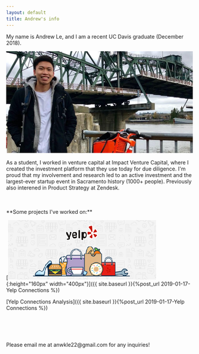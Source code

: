 ```yaml
---
layout: default
title: Andrew's info
---
```


My name is Andrew Le, and I am a recent UC Davis graduate (December 2018).

![](/assets/images/profile_image.jpg) <!--{:height="319px" width="527px"} -->



As a student, I worked in venture capital at Impact Venture Capital, where I created the investment platform that they use today for due diligence. I'm proud that my involvement and research led to an active investment and the largest-ever startup event in Sacramento history (1000+ people). Previously also interened in Product Strategy at Zendesk.

<br>
<br>
**Some projects I've worked on:**
<br>

<!-- takes an image, dimension, and destination and puts it all together -->
[![](/assets/images/yelp_og_image_small.png){:height="160px" width="400px"}]({{ site.baseurl }}{%post_url 2019-01-17-Yelp Connections %})


[Yelp Connections Analysis]({{ site.baseurl }}{%post_url 2019-01-17-Yelp Connections %})

<br>
<br>
<br>
<br>
Please email me at anwkle22@gmail.com for any inquiries!

<!--
<div class="posts">
  {% for post in site.posts %}
    <article class="post">

      <h1><a href="{{ site.baseurl }}{{ post.url }}">{{ post.title }}</a></h1>

      <div class="entry">
        {{ post.excerpt }}
      </div>

      <a href="{{ site.baseurl }}{{ post.url }}" class="read-more">Read More</a>
    </article>
  {% endfor %}
</div>
-->
